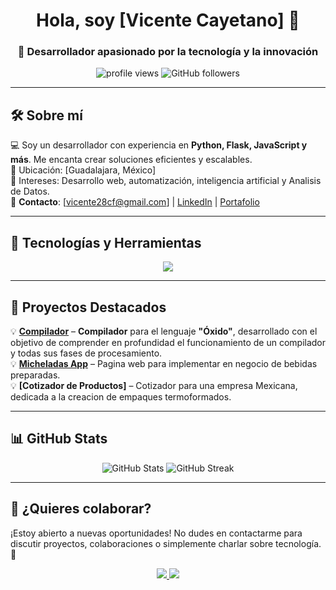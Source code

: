 <h1 align="center">Hola, soy [Vicente Cayetano] 👋</h1>
<h3 align="center">🚀 Desarrollador apasionado por la tecnología y la innovación</h3>

<p align="center">
  <img src="https://komarev.com/ghpvc/?username=tu-usuario&label=Profile%20views&color=0e75b6&style=flat" alt="profile views" />
  <img src="https://img.shields.io/github/followers/tu-usuario?label=Followers&style=social" alt="GitHub followers" />
</p>

---

## 🛠 Sobre mí  
💻 Soy un desarrollador con experiencia en **Python, Flask, JavaScript y más**. Me encanta crear soluciones eficientes y escalables.  
📍 Ubicación: [Guadalajara, México]  
🎯 Intereses: Desarrollo web, automatización, inteligencia artificial y Analisis de Datos.  
📩 **Contacto**: [vicente28cf@gmail.com] | [LinkedIn](https://linkedin.com/in/tu-usuario) | [Portafolio](https://tu-portafolio.com)  

---

## 🚀 Tecnologías y Herramientas  
<p align="center">
  <img src="https://skillicons.dev/icons?i=python,flask,django,js,html,css,tailwind,bootstrap,git,github,postgres,mysql" />
</p>

---

## 📌 Proyectos Destacados  
💡 **[Compilador](https://github.com/Vicente28CF/Compilador_2024_Oxido)** – **Compilador** para el lenguaje **"Óxido"**, desarrollado con el objetivo de comprender en profundidad el funcionamiento de un compilador y todas sus fases de procesamiento.  
💡 **[Micheladas App](https://github.com/Vicente28CF/Micheladas-app)** – Pagina web para implementar en negocio de bebidas preparadas.  
💡 **[Cotizador de Productos]** – Cotizador para una empresa Mexicana, dedicada a la creacion de empaques termoformados. 

---

## 📊 GitHub Stats  
<p align="center">
  <img src="https://github-readme-stats.vercel.app/api?username=Vicente28CF&show_icons=true&theme=radical" alt="GitHub Stats" />
  <img src="https://github-readme-streak-stats.herokuapp.com/?user=Vicente28CF&theme=radical" alt="GitHub Streak" />
</p>

---

## 🤝 ¿Quieres colaborar?  
¡Estoy abierto a nuevas oportunidades! No dudes en contactarme para discutir proyectos, colaboraciones o simplemente charlar sobre tecnología. 🚀  

<p align="center">
  <a href="https://linkedin.com/in/tu-usuario">
    <img src="https://img.shields.io/badge/LinkedIn-%230077B5.svg?style=for-the-badge&logo=linkedin&logoColor=white" />
  </a>
  <a href="mailto:vicente28cf@gmail.com">
    <img src="https://img.shields.io/badge/Email-%23D14836.svg?style=for-the-badge&logo=gmail&logoColor=white" />
  </a>
</p>

